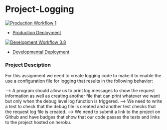 # Project-Logging

[![Production Workflow 1](https://github.com/parth-panara/IS601_Project-3_parth/actions/workflows/prod.yml/badge.svg)](https://github.com/parth-panara/IS601_Project-3_parth/actions/workflows/prod.yml)


* [Production Deployment](https://parth-prod.herokuapp.com/)


[![Development Workflow 3.8](https://github.com/parth-panara/IS601_Project-3_parth/actions/workflows/dev.yml/badge.svg?branch=master)](https://github.com/parth-panara/IS601_Project-3_parth/actions/workflows/dev.yml)

* [Developmental Deployment](https://parth-deve.herokuapp.com/)

### Project Desciption
For this assignment we need to create logging code to make it to enable the use a configuration file for logging that results in the following behavior:

--> A program should allow us to print log messages to show the request information as well as creating another file that can print whatever we want but only when the debug level log function is triggered. 
--> We need to write a test to check that the debug file is created and another test checks that the request log file is created.
--> We need to submit a link to the project on Github and have badges that show that our code passes the tests and links to the project hosted on heroku.




